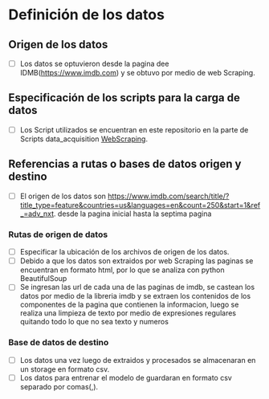 # Definición de los datos

## Origen de los datos

- [ ] Los datos se optuvieron desde la pagina dee IDMB(https://www.imdb.com) y se obtuvo por medio de web Scraping. 

## Especificación de los scripts para la carga de datos

- [ ] Los Script utilizados se encuentran en este repositorio en la parte de Scripts data_acquisition [WebScraping](/../../scripts/data_acquisition/WebScraping.ipynb). 
 
## Referencias a rutas o bases de datos origen y destino

- [ ] El origen de los datos son https://www.imdb.com/search/title/?title_type=feature&countries=us&languages=en&count=250&start=1&ref_=adv_nxt. desde la pagina inicial hasta la septima pagina 

### Rutas de origen de datos

- [ ] Especificar la ubicación de los archivos de origen de los datos.
- [ ] Debido a que los datos son extraidos por web Scraping las paginas se encuentran en formato html, por lo que se analiza con python BeautifulSoup
- [ ] Se ingresan las url de cada una de las paginas de imdb, se castean los datos por medio de la libreria imdb y se extraen los contenidos de los componentes de la pagina que contienen la informacion, luego se realiza una limpieza de texto por medio de expresiones regulares quitando todo lo que no sea texto y numeros

### Base de datos de destino

- [ ] Los datos una vez luego de extraidos y procesados se almacenaran en un storage en formato csv.
- [ ] Los datos para entrenar el modelo de guardaran en formato csv separado por comas(,).
